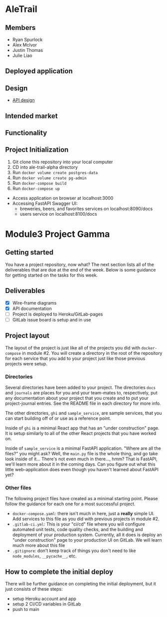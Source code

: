 
# AleTrail

## Members
* Ryan Spurlock
* Alex Mclvor
* Justin Thomas
* Julie Liao

## Deployed application 


## Design 
- [API design](/docs/api-design.md)


## Intended market


## Functionality 



## Project Initialization 

1. Git clone this repository into your local computer 
2. CD into ale-trail-alpha directory
3. Run `docker volume create postgres-data`
4. Run `docker volume create pg-admin`
5. Run `docker-compose build`
6. Run `docker-compose up`

- Access application on browser at localhost:3000
- Accessing FastAPI Swagger UI:
  - breweries, beers, and favorites services on localhost:8090/docs
  - users service on localhost:8100/docs 

# Module3 Project Gamma



## Getting started

You have a project repository, now what? The next section lists all of the deliverables that are due at the end of the week. Below is some guidance for getting started on the tasks for this week.

## Deliverables
- [x] Wire-frame diagrams
- [x] API documentation
- [ ] Project is deployed to Heroku/GitLab-pages
- [ ] GitLab issue board is setup and in use

## Project layout

The layout of the project is just like all of the projects you did with `docker-compose` in module #2. You will create a directory in the root of the repository for each service that you add to your project just like those previous projects were setup.

### Directories

Several directories have been added to your project. The directories `docs` and `journals` are places for you and your team-mates to, respectively, put any documentation about your project that you create and to put your project-journal entries. See the README file in each directory for more info.

The other directories, `ghi` and `sample_service`, are sample services, that you can start building off of or use as a reference point.

Inside of `ghi` is a minimal React app that has an "under construction" page. It is setup similarly to all of the other React projects that you have worked on.

Inside of `sample_service` is a minimal FastAPI application. "Where are all the files?" you might ask? Well, the `main.py` file is the whole thing, and go take look inside of it... There's not even much in there..., hmm? That is FastAPI, we'll learn more about it in the coming days. Can you figure out what this little web-application does even though you haven't learned about FastAPI yet?

### Other files

The following project files have created as a minimal starting point. Please follow the guidance for each one for a most successful project.

- `docker-compose.yaml`: there isn't much in here, just a **really** simple UI. Add services to this file as you did with previous projects in module #2.
- `.gitlab-ci.yml`: This is your "ci/cd" file where you will configure
  automated unit tests, code quality checks, and the building and deployment
  of your production system. Currently, all it does is deploy an
  "under construction" page to your production UI on GitLab. We will learn
  much more about this file
- `.gitignore`: don't keep track of things you don't need to like
  `node_modules`, `__pycache__`, etc.

## How to complete the initial deploy

There will be further guidance on completing the initial deployment, but it just consists of these steps:

- setup Heroku account and app
- setup 2 CI/CD variables in GitLab
- push to main


   
